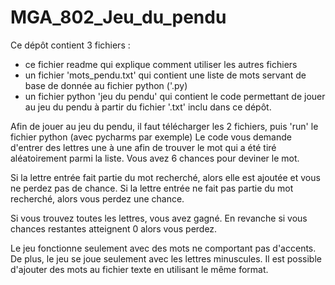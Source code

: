 # MGA_802_Jeu_du_pendu
Ce dépôt contient 3 fichiers :
- ce fichier readme qui explique comment utiliser les autres fichiers
- un fichier 'mots_pendu.txt' qui contient une liste de mots servant de base de donnée au fichier python ('.py)
- un fichier python 'jeu du pendu' qui contient le code permettant de jouer au jeu du pendu à partir du fichier '.txt' inclu dans ce dépôt.

Afin de jouer au jeu du pendu, il faut télécharger les 2 fichiers, puis 'run' le fichier python (avec pycharms par exemple) 
Le code vous demande d'entrer des lettres une à une afin de trouver le mot qui a été tiré aléatoirement parmi la liste.
Vous avez 6 chances pour deviner le mot.

Si la lettre entrée fait partie du mot recherché, alors elle est ajoutée et vous ne perdez pas de chance.
Si la lettre entrée ne fait pas partie du mot recherché, alors vous perdez une chance.

Si vous trouvez toutes les lettres, vous avez gagné. En revanche si vous chances restantes atteignent 0 alors vous perdez.

Le jeu fonctionne seulement avec des mots ne comportant pas d'accents. De plus, le jeu se joue seulement avec les lettres minuscules.
Il est possible d'ajouter des mots au fichier texte en utilisant le même format.
